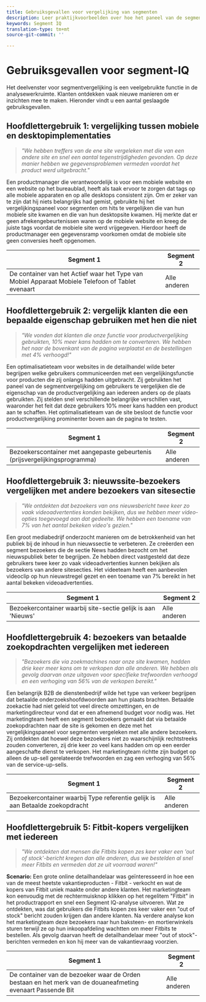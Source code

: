```yaml
---
title: Gebruiksgevallen voor vergelijking van segmenten
description: Leer praktijkvoorbeelden over hoe het paneel van de segmentvergelijking kan worden gebruikt om inzicht in de marketing strategie te krijgen.
keywords: Segment IQ
translation-type: tm+mt
source-git-commit: ''

---
```



# Gebruiksgevallen voor segment-IQ

Het deelvenster voor segmentvergelijking is een veelgebruikte functie in de analysewerkruimte. Klanten ontdekken vaak nieuwe manieren om er inzichten mee te maken. Hieronder vindt u een aantal geslaagde gebruiksgevallen.

## Hoofdlettergebruik 1: vergelijking tussen mobiele en desktopimplementaties

> *&quot;We hebben treffers van de ene site vergeleken met die van een andere site en snel een aantal tegenstrijdigheden gevonden. Op deze manier hebben we gegevensproblemen vermeden voordat het product werd uitgebracht.&quot;*

Een productmanager die verantwoordelijk is voor een mobiele website en een website op het bureaublad, heeft als taak ervoor te zorgen dat tags op alle mobiele apparaten en op alle desktops consistent zijn. Om er zeker van te zijn dat hij niets belangrijks had gemist, gebruikte hij het vergelijkingspaneel voor segmenten om hits te vergelijken die van hun mobiele site kwamen en die van hun desktopsite kwamen. Hij merkte dat er geen afrekengebeurtenissen waren op de mobiele website en kreeg de juiste tags voordat de mobiele site werd vrijgegeven. Hierdoor heeft de productmanager een gegevensramp voorkomen omdat de mobiele site geen conversies heeft opgenomen.

| Segment 1 | Segment 2 |
|--- |--- |
| De container van het Actief waar het Type van Mobiel Apparaat Mobiele Telefoon of Tablet evenaart | Alle anderen |

## Hoofdlettergebruik 2: vergelijk klanten die een bepaalde eigenschap gebruiken met hen die niet

> *&quot;We vonden dat klanten die onze functie voor productvergelijking gebruikten, 10% meer kans hadden om te converteren. We hebben het naar de bovenkant van de pagina verplaatst en de bestellingen met 4% verhoogd!&quot;*

Een optimalisatieteam voor websites in de detailhandel wilde beter begrijpen welke gebruikers communiceerden met een vergelijkingsfunctie voor producten die zij onlangs hadden uitgebracht. Zij gebruikten het paneel van de segmentvergelijking om gebruikers te vergelijken die de eigenschap van de productvergelijking aan iedereen anders op de plaats gebruikten. Zij stelden snel verschillende belangrijke verschillen vast, waaronder het feit dat deze gebruikers 10% meer kans hadden een product aan te schaffen. Het optimalisatieteam van de site besloot de functie voor productvergelijking prominenter boven aan de pagina te testen.

| Segment 1 | Segment 2 |
|--- |--- |
| Bezoekerscontainer met aangepaste gebeurtenis (prijsvergelijkingsprogramma) | Alle anderen |

## Hoofdlettergebruik 3: nieuwssite-bezoekers vergelijken met andere bezoekers van sitesectie

> *&quot;We ontdekten dat bezoekers van ons nieuwsbericht twee keer zo vaak videoadvertenties konden bekijken, dus we hebben meer video-opties toegevoegd aan dat gedeelte. We hebben een toename van 7% van het aantal bekeken video&#39;s gezien.&quot;*

Een groot mediabedrijf onderzocht manieren om de betrokkenheid van het publiek bij de inhoud in hun nieuwssectie te verbeteren. Ze creëerden een segment bezoekers die de sectie News hadden bezocht om het nieuwspubliek beter te begrijpen. Ze hebben direct vastgesteld dat deze gebruikers twee keer zo vaak videoadvertenties kunnen bekijken als bezoekers van andere sitesecties. Het videeteam heeft een aanbevolen videoclip op hun nieuwstregel gezet en een toename van 7% bereikt in het aantal bekeken videoadvertenties.

| Segment 1 | Segment 2 |
|--- |--- |
| Bezoekercontainer waarbij site-sectie gelijk is aan &#39;Nieuws&#39; | Alle anderen |

## Hoofdlettergebruik 4: bezoekers van betaalde zoekopdrachten vergelijken met iedereen

> *&quot;Bezoekers die via zoekmachines naar onze site kwamen, hadden drie keer meer kans om te verkopen dan alle anderen. We hebben als gevolg daarvan onze uitgaven voor specifieke trefwoorden verhoogd en een verhoging van 56% van de verkopen bereikt.&quot;*

Een belangrijk B2B de dienstenbedrijf wilde het type van verkeer begrijpen dat betaalde onderzoekshoofdwoorden aan hun plaats brachten. Betaalde zoekactie had niet geleid tot veel directe omzettingen, en de marketingdirecteur vond dat er een afnemend budget voor nodig was. Het marketingteam heeft een segment bezoekers gemaakt dat via betaalde zoekopdrachten naar de site is gekomen en deze met het vergelijkingspaneel voor segmenten vergeleken met alle andere bezoekers. Zij ontdekten dat hoewel deze bezoekers niet zo waarschijnlijk rechtstreeks zouden converteren, zij drie keer zo veel kans hadden om op een eerder aangeschafte dienst te verkopen. Het marketingteam richtte zijn budget op alleen de up-sell gerelateerde trefwoorden en zag een verhoging van 56% van de service-up-sells.

| Segment 1 | Segment 2 |
|--- |--- |
| Bezoekercontainer waarbij Type referentie gelijk is aan Betaalde zoekopdracht | Alle anderen |

## Hoofdlettergebruik 5: Fitbit-kopers vergelijken met iedereen

> *&quot;We ontdekten dat mensen die Fitbits kopen zes keer vaker een &#39;out of stock&#39;-bericht kregen dan alle anderen, dus we bestelden al snel meer Fitbits en vermeden dat ze uit voorraad waren!&quot;*

**Scenario:** Een grote online detailhandelaar was geïnteresseerd in hoe een van de meest heetste vakantieproducten - Fitbit - verkocht en wat de kopers van Fitbit uniek maakte onder andere klanten. Het marketingteam kon eenvoudig met de rechtermuisknop klikken op het regelitem &quot;Fitbit&quot; in het productrapport en snel een Segment IQ-analyse uitvoeren. Wat ze ontdekten, was dat gebruikers die Fitbits kopen zes keer vaker een &quot;out of stock&quot; bericht zouden krijgen dan andere klanten. Na verdere analyse kon het marketingteam deze bezoekers naar hun baksteen- en mortierwinkels sturen terwijl ze op hun inkoopafdeling wachtten om meer Fitbits te bestellen. Als gevolg daarvan heeft de detailhandelaar meer &quot;out of stock&quot;-berichten vermeden en kon hij meer van de vakantievraag voorzien.

| Segment 1 | Segment 2 |
|--- |--- |
| De container van de bezoeker waar de Orden bestaan en het merk van de douaneafmeting evenaart Passende Bit | Alle anderen |
